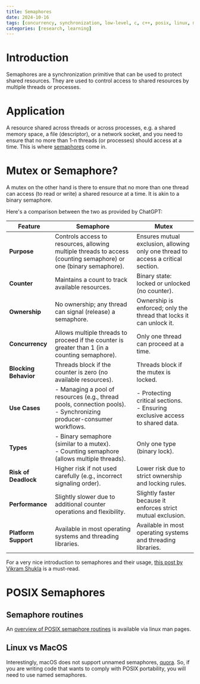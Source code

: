 ```yaml
---
title: Semaphores
date: 2024-10-16
tags: [concurrency, synchronization, low-level, c, c++, posix, linux, macos]
categories: [research, learning]
---
```


# Introduction

Semaphores are a synchronization primitive that can be used to protect shared resources. They are used to control access to shared resources by multiple threads or processes.

# Application

A resource shared across threads or across processes, e.g. a shared memory space, a file (descriptor), or a network socket, and you need to ensure that no more
than 1-n threads (or processes) should access at a time. This is where [semaphores](https://en.wikipedia.org/wiki/Semaphore_%28programming%29) come in.

# Mutex or Semaphore?

A mutex on the other hand is there to ensure that no more than one thread can access (to read or write) a shared resource at a time. It is akin to a binary semaphore.

Here's a comparison between the two as provided by ChatGPT:

| Feature                | Semaphore                                            | Mutex                                                  |
|------------------------|------------------------------------------------------|-------------------------------------------------------|
| **Purpose**            | Controls access to resources, allowing multiple threads to access (counting semaphore) or one (binary semaphore). | Ensures mutual exclusion, allowing only one thread to access a critical section. |
| **Counter**            | Maintains a count to track available resources.      | Binary state: locked or unlocked (no counter).        |
| **Ownership**          | No ownership; any thread can signal (release) a semaphore. | Ownership is enforced; only the thread that locks it can unlock it. |
| **Concurrency**        | Allows multiple threads to proceed if the counter is greater than 1 (in a counting semaphore). | Only one thread can proceed at a time.               |
| **Blocking Behavior**  | Threads block if the counter is zero (no available resources). | Threads block if the mutex is locked.                |
| **Use Cases**          | - Managing a pool of resources (e.g., thread pools, connection pools).<br>- Synchronizing producer-consumer workflows. | - Protecting critical sections.<br>- Ensuring exclusive access to shared data. |
| **Types**              | - Binary semaphore (similar to a mutex).<br>- Counting semaphore (allows multiple threads). | Only one type (binary lock).                         |
| **Risk of Deadlock**   | Higher risk if not used carefully (e.g., incorrect signaling order). | Lower risk due to strict ownership and locking rules. |
| **Performance**        | Slightly slower due to additional counter operations and flexibility. | Slightly faster because it enforces strict mutual exclusion. |
| **Platform Support**   | Available in most operating systems and threading libraries. | Available in most operating systems and threading libraries. |


For a very nice introduction to semaphores and their usage, [this post by Vikram Shukla](http://m.blog.chinaunix.net/uid-20341830-id-1701941.html) is a must-read.


# POSIX Semaphores

## Semaphore routines

An [overview of POSIX semaphore routines](https://man7.org/linux/man-pages/man7/sem_overview.7.html) is available via linux man pages.

## Linux vs MacOS

Interestingly, macOS does not support unnamed semaphores, [quora](https://www.quora.com/Why-does-OS-X-not-support-unnamed-semaphores).
So, if you are writing code that wants to comply with POSIX portability, you will need to use named semaphores.

